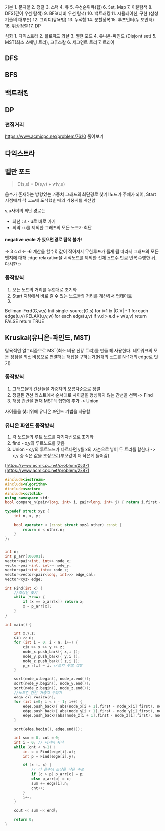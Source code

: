 
기본
	1.	문자열
	2.	정렬
	3.	스택
	4.	큐
	5.	우선순위큐(힙)
	6.	Set, Map
	7.	이분탐색
	8.	DFS(깊이 우선 탐색)
	9.	BFS(너비 우선 탐색)
	10. 백트래킹
	11. 시뮬레이션, 구현 (삼성 기출의 대부분)
	12. 그리디(탐욕법)
	13. 누적합
	14. 분할정복
	15. 투포인터(두 포인터)
	16. 위상정렬
	17. DP

심화
	1.	다익스트라
	2.	플로이드 와샬
	3.	벨만 포드
	4.	유니온-파인드 (Disjoint set)
	5.	MST(최소 스패닝 트리), 크루스칼
	6.	세그먼트 트리
	7.	트라이

## DFS

## BFS

## 백트래킹

## DP

### 편집거리
https://www.acmicpc.net/problem/7620 풀어보기

## 다익스트라

## 벨만 포드
> D(s,u) = D(s,v) + w(v,u)

음수가 존재하는 방향있는 가중치 그래프의 최단경로 찾기!
노드가 주체가 되어, Start지점에서 각 노드에 도착했을 때의 가중치를 계산함

s,u사이의 최단 경로는 
- 최선 : s - u로 바로 가기
- 최악 : u를 제외한 그래프의 모든 노드가 최단

#### negative cycle 가 있으면 경로 탐색 불가!
   -> 3
c          d
    <- -6
계산을 할수록 값이 작아져서 무한루프가 돌게 됨
따라서 그래프의 모든 엣지에 대해 edge relaxation을 시작노드를 제외한 전체 노드수 만큼 반복 수행한 뒤,
다시한ㅂ
### 동작방식
1. 모든 노드의 거리를 무한대로 초기화
2. Start 지점에서 바로 갈 수 있는 노드들의 거리를 계산해서 업데이트
3. 

Bellman-Ford(G,w,s)
Init-single-source(G,s)
for i=1 to |G.V| - 1
	for each edge(u,v)
		RELAX(u,v,w)
for each edge(u,v)
	if v.d > u.d + w(u,v)
		return FALSE
return TRUE

## Kruskal(유니온-파인드, MST)

탐욕적인 알고리즘으로 MST(최소 비용 신장 트리)를 만들 때 사용한다.
네트워크의 모든 정점을 최소 비용으로 연결하는 해답을 구하는거(N개의 노드를 N-1개의 edge로 잇기)

### 동작방식
1. 그래프들의 간선들을 가중치의 오름차순으로 정렬
2. 정렬된 간선 리스트에서 순서대로 사이클을 형성하지 않는 간선을 선택 -> Find
3. 해당 간선을 현재 MST의 집합에 추가 -> Union

사이클을 찾기위해 유니온 파인드 기법을 사용함

### 유니온 파인드 동작방식
1. 각 노드들의 루트 노드를 자기자신으로 초기화
2. find - x,y의 루트노드를 찾음
3. Union - x,y의 루트노드가 다르다면 y를 x의 자손으로 넣어 두 트리를 합한다
	-> x,y 중 작은 값을 조상으로(부모값이 더 작은게 들어감)
	
[https://www.acmicpc.net/problem/2887](https://www.acmicpc.net/problem/2887)

```c++
#include<iostream>
#include<algorithm>
#include<vector>
#include<cstdlib>
using namespace std;
bool compare_n(pair<long, int> i, pair<long, int> j) { return i.first < j.first; }

typedef struct xyz {
	int n, x, y;

	bool operator < (const struct xyz& other) const {
		return n < other.n;
	}
};


int n;
int p_arr[100001];
vector<pair<int, int>> node_x;
vector<pair<int, int>> node_y;
vector<pair<int,int>> node_z;
vector<vector<pair<long, int>>> edge_cal;
vector<xyz> edge;

int Find(int x) {
	//조상님 찾기
	while (true) {
		if (x == p_arr[x]) return x;
		x = p_arr[x];
	}
}

int main() {

	int x,y,z;
	cin >> n;
	for (int i = 0; i < n; i++) {
		cin >> x >> y >> z;
		node_x.push_back({ x,i });
		node_y.push_back({ y,i });
		node_z.push_back({ z,i });
		p_arr[i] = i; //초기 부모 셋팅
	}

	sort(node_x.begin(), node_x.end());
	sort(node_y.begin(), node_y.end());
	sort(node_z.begin(), node_z.end());
	//노드간 간선 가중치 구하기
	edge_cal.resize(n);
	for (int i=0; i < n - 1; i++) {
		edge.push_back({ abs(node_x[i + 1].first - node_x[i].first), node_x[i].second, node_x[i + 1].second }); // edge= {x 가중치,i, j}
		edge.push_back({ abs(node_y[i + 1].first - node_y[i].first), node_y[i].second, node_y[i + 1].second });
		edge.push_back({abs(node_z[i + 1].first - node_z[i].first), node_z[i].second, node_z[i + 1].second });
	}

	sort(edge.begin(), edge.end());

	int sum = 0, cnt = 0;
	int i = 0; // 마지막 자식
	while (cnt < n-1) {
		int c = Find(edge[i].x);
		int p = Find(edge[i].y);

		if (c != p) {
			// 더 큰수의 조상을 작은 수로
			if (c > p) p_arr[c] = p;
			else p_arr[p] = c;
			sum += edge[i].n;
			cnt++;
		}
		i++;
	}

	cout << sum << endl;

	return 0;
}
```


<!--stackedit_data:
eyJoaXN0b3J5IjpbLTEwNzEyMzc1NzUsLTY3MjM5MzI3NiwxNj
MzMjcxNDk4XX0=
-->